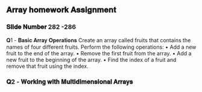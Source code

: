 ## 𝐀𝐫𝐫𝐚𝐲 𝐡𝐨𝐦𝐞𝐰𝐨𝐫𝐤 𝐀𝐬𝐬𝐢𝐠𝐧𝐦𝐞𝐧𝐭
### 𝐒𝐥𝐢𝐝𝐞 𝐍𝐮𝐦𝐛𝐞𝐫 282 -286

𝐐1 - 𝐁𝐚𝐬𝐢𝐜 𝐀𝐫𝐫𝐚𝐲 𝐎𝐩𝐞𝐫𝐚𝐭𝐢𝐨𝐧𝐬
Create an array called fruits that contains the names of four different fruits. Perform the following operations:
• Add a new fruit to the end of the array.
• Remove the first fruit from the array.
• Add a new fruit to the beginning of the array.
• Find the index of a fruit and remove that fruit using the index.

### 𝐐2 - 𝐖𝐨𝐫𝐤𝐢𝐧𝐠 𝐰𝐢𝐭𝐡 𝐌𝐮𝐥𝐭𝐢𝐝𝐢𝐦𝐞𝐧𝐬𝐢𝐨𝐧𝐚𝐥 𝐀𝐫𝐫𝐚𝐲𝐬
